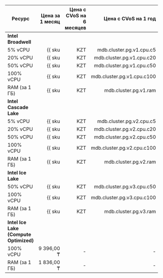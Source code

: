 
| Ресурс        | Цена за 1 месяц                                       | Цена с CVoS на 6 месяцев                                                           | Цена с CVoS на 1 год                                                               |
|---------------|------------------------------------------------------:|-----------------------------------------------------------------------------------:|-----------------------------------------------------------------------------------:|
| **Intel Broadwell**                                                                                                                                                                                                                             |
| 5% vCPU       | {{ sku|KZT|mdb.cluster.pg.v1.cpu.c5|month|string }}   | −                                                                                  | −                                                                                  |
| 20% vCPU      | {{ sku|KZT|mdb.cluster.pg.v1.cpu.c20|month|string }}  | −                                                                                  | −                                                                                  |
| 50% vCPU      | {{ sku|KZT|mdb.cluster.pg.v1.cpu.c50|month|string }}  | −                                                                                  | −                                                                                  |
| 100% vCPU     | {{ sku|KZT|mdb.cluster.pg.v1.cpu.c100|month|string }} | −                                                                                  | −                                                                                  |
| RAM (за 1 ГБ) | {{ sku|KZT|mdb.cluster.pg.v1.ram|month|string }}      | −                                                                                  | −                                                                                  |
| **Intel Cascade Lake**                                                                                                                                                                                                                          |
| 5% vCPU       | {{ sku|KZT|mdb.cluster.pg.v2.cpu.c5|month|string }}   | −                                                                                  | −                                                                                  |
| 20% vCPU      | {{ sku|KZT|mdb.cluster.pg.v2.cpu.c20|month|string }}  | −                                                                                  | −                                                                                  |
| 50% vCPU      | {{ sku|KZT|mdb.cluster.pg.v2.cpu.c50|month|string }}  | −                                                                                  | −                                                                                  |
| 100% vCPU     | {{ sku|KZT|mdb.cluster.pg.v2.cpu.c100|month|string }} | {{ sku|KZT|v1.commitment.selfcheckout.m6.mdb.pg.cpu.c100.v2|month|string }} (-15%) | {{ sku|KZT|v1.commitment.selfcheckout.y1.mdb.pg.cpu.c100.v2|month|string }} (-22%) |
| RAM (за 1 ГБ) | {{ sku|KZT|mdb.cluster.pg.v2.ram|month|string }}      | {{ sku|KZT|v1.commitment.selfcheckout.m6.mdb.pg.ram.v2|month|string }} (-15%)      | {{ sku|KZT|v1.commitment.selfcheckout.y1.mdb.pg.ram.v2|month|string }} (-22%)      |
| **Intel Ice Lake**                                                                                                                                                                                                                              |
| 50% vCPU      | {{ sku|KZT|mdb.cluster.pg.v3.cpu.c50|month|string }}  | −                                                                                  | −                                                                                  |
| 100% vCPU     | {{ sku|KZT|mdb.cluster.pg.v3.cpu.c100|month|string }} | {{ sku|KZT|v1.commitment.selfcheckout.m6.mdb.pg.cpu.c100.v3|month|string }} (-15%) | {{ sku|KZT|v1.commitment.selfcheckout.y1.mdb.pg.cpu.c100.v3|month|string }} (-22%) |
| RAM (за 1 ГБ) | {{ sku|KZT|mdb.cluster.pg.v3.ram|month|string }}      | {{ sku|KZT|v1.commitment.selfcheckout.m6.mdb.pg.ram.v3|month|string }} (-15%)      | {{ sku|KZT|v1.commitment.selfcheckout.y1.mdb.pg.ram.v3|month|string }} (-22%)      |
| **Intel Ice Lake (Compute Optimized)** |
| 100% vCPU | 9 396,00 ₸ | - | - |
| RAM (за 1 ГБ) | 1 836,00 ₸ | - | - |


